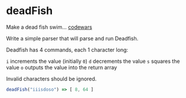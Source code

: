 # deadFish 

Make a dead fish swim...
[codewars](https://www.codewars.com/kata/51e0007c1f9378fa810002a9)

Write a simple parser that will parse and run Deadfish.

Deadfish has 4 commands, each 1 character long:

`i` increments the value (initially `0`)
`d` decrements the value
`s` squares the value
`o` outputs the value into the return array

Invalid characters should be ignored.

```js
deadFish("iiisdoso") => [ 8, 64 ]
```